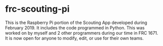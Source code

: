 # frc-scouting-pi

This is the Raspberry Pi portion of the Scouting App developed during February 2019. It includes the code
programmed in Python. This was worked on by myself and 2 other programmers during our time in FRC 1671. It 
is now open for anyone to modify, edit, or use for their own teams.
